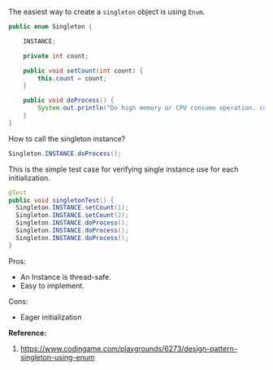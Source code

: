 The easiest way to create a `singleton` object is using `Enum`.  

```java
public enum Singleton {

	INSTANCE;

	private int count;

	public void setCount(int count) {
		this.count = count;
	}

	public void doProcess() {
		System.out.println("Do high memory or CPU consume operation. count :-" + this.count);
	}
}
```

How to call the singleton instance?  

```java
Singleton.INSTANCE.doProcess();
```

This is the simple test case for verifying single instance use for each initialization.  

```java
@Test
public void singletonTest() {
  Singleton.INSTANCE.setCount(1);
  Singleton.INSTANCE.setCount(2);
  Singleton.INSTANCE.doProcess();
  Singleton.INSTANCE.doProcess();
  Singleton.INSTANCE.doProcess();
}
```

Pros:  
- An Instance is thread-safe.
- Easy to implement.  

Cons:  
- Eager initialization



**Reference:**  
1. https://www.codingame.com/playgrounds/6273/design-pattern-singleton-using-enum

